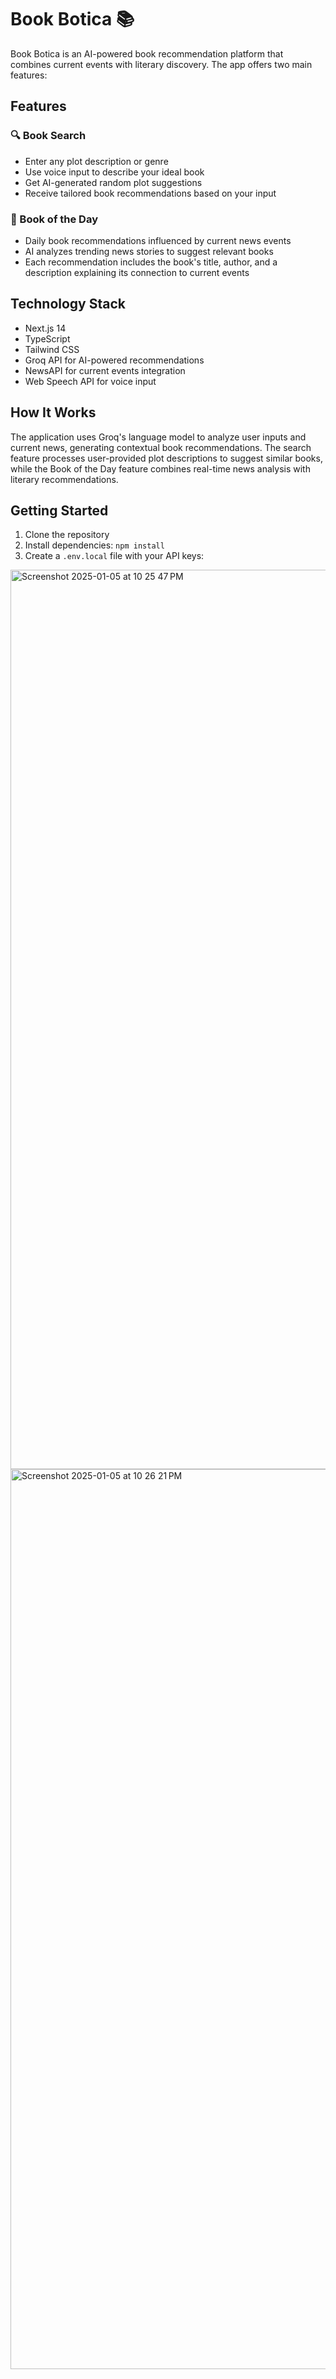 # Book Botica 📚

Book Botica is an AI-powered book recommendation platform that combines current events with literary discovery. The app offers two main features:

## Features

### 🔍 Book Search
- Enter any plot description or genre
- Use voice input to describe your ideal book
- Get AI-generated random plot suggestions
- Receive tailored book recommendations based on your input

### 📖 Book of the Day
- Daily book recommendations influenced by current news events
- AI analyzes trending news stories to suggest relevant books
- Each recommendation includes the book's title, author, and a description explaining its connection to current events

## Technology Stack
- Next.js 14
- TypeScript
- Tailwind CSS
- Groq API for AI-powered recommendations
- NewsAPI for current events integration
- Web Speech API for voice input

## How It Works
The application uses Groq's language model to analyze user inputs and current news, generating contextual book recommendations. The search feature processes user-provided plot descriptions to suggest similar books, while the Book of the Day feature combines real-time news analysis with literary recommendations.

## Getting Started
1. Clone the repository
2. Install dependencies: `npm install`
3. Create a `.env.local` file with your API keys:










<img width="1439" alt="Screenshot 2025-01-05 at 10 25 47 PM" src="https://github.com/user-attachments/assets/1e1b799a-b818-4268-b555-2ddce623183b" />
<img width="1440" alt="Screenshot 2025-01-05 at 10 26 21 PM" src="https://github.com/user-attachments/assets/058471f4-beec-4d5a-9281-6fbe1e5f8f92" />
